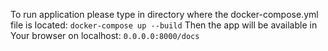 To run application please type in directory where the docker-compose.yml file is located:
`docker-compose up --build`
Then the app will be available in Your browser on localhost:
`0.0.0.0:8000/docs`